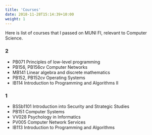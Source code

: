 ```yaml
---
title: 'Courses'
date: 2018-11-28T15:14:39+10:00
weight: 1
---
```


Here is list of courses that I passed on MUNI FI, relevant to Computer Science.

<!--more-->

### 2 

- PB071 Principles of low-level programming
- PB156, PB156cv Computer Networks
- MB141 Linear algebra and discrete mathematics
- PB152, PB152cv Operating Systems
- IB114 Introduction to Programming and Algorithms II

### 1

- BSSb1101 Introduction into Security and Strategic Studies
- PB151 Computer Systems
- VV028 Psychology in Informatics
- PV005 Computer Network Services
- IB113 Introduction to Programming and Algorithms